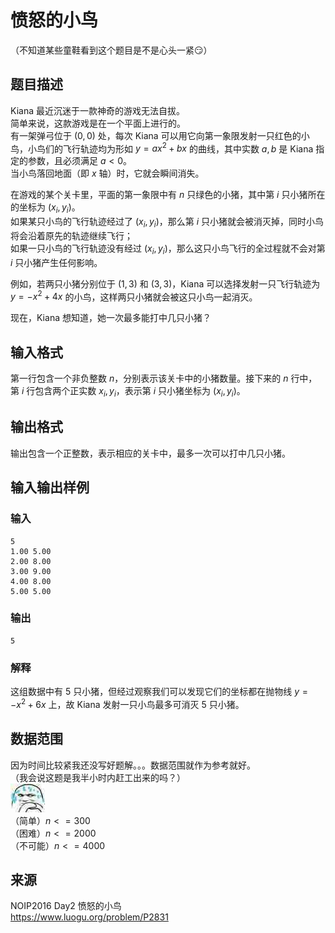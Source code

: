 # 愤怒的小鸟

（不知道某些童鞋看到这个题目是不是心头一紧😏）

## 题目描述

Kiana 最近沉迷于一款神奇的游戏无法自拔。  
简单来说，这款游戏是在一个平面上进行的。  
有一架弹弓位于 $(0,0)$ 处，每次 Kiana 可以用它向第一象限发射一只红色的小鸟，小鸟们的飞行轨迹均为形如 $y=ax^2+bx$ 的曲线，其中实数 $a,b$ 是 Kiana 指定的参数，且必须满足 $a<0$。  
当小鸟落回地面（即 $x$ 轴）时，它就会瞬间消失。

在游戏的某个关卡里，平面的第一象限中有 $n$ 只绿色的小猪，其中第 $i$ 只小猪所在的坐标为 $(x_i,y_i)$。  
如果某只小鸟的飞行轨迹经过了 $(x_i,y_i)$，那么第 $i$ 只小猪就会被消灭掉，同时小鸟将会沿着原先的轨迹继续飞行；  
如果一只小鸟的飞行轨迹没有经过 $(x_i,y_i)$，那么这只小鸟飞行的全过程就不会对第 $i$ 只小猪产生任何影响。

例如，若两只小猪分别位于 $(1,3)$ 和 $(3,3)$，Kiana 可以选择发射一只飞行轨迹为 $y=−x^2+4x$ 的小鸟，这样两只小猪就会被这只小鸟一起消灭。

现在，Kiana 想知道，她一次最多能打中几只小猪？

## 输入格式

第一行包含一个非负整数 $n$，分别表示该关卡中的小猪数量。接下来的 $n$ 行中，第 $i$ 行包含两个正实数 $x_i,y_i$​，表示第 $i$ 只小猪坐标为 $(x_i,y_i)$。

## 输出格式

输出包含一个正整数，表示相应的关卡中，最多一次可以打中几只小猪。

## 输入输出样例

### 输入

    5
    1.00 5.00
    2.00 8.00
    3.00 9.00
    4.00 8.00
    5.00 5.00

### 输出

    5

### 解释

这组数据中有 $5$ 只小猪，但经过观察我们可以发现它们的坐标都在抛物线 $y = -x^2 + 6x$ 上，故 Kiana 发射一只小鸟最多可消灭 $5$ 只小猪。

## 数据范围

因为时间比较紧我还没写好题解。。。数据范围就作为参考就好。  
（我会说这题是我半小时内赶工出来的吗？）  
![Nervous](Images/P1.jpg)  
（简单）$n <= 300$  
（困难）$n <= 2000$  
（不可能）$n <= 4000$

## 来源

NOIP2016 Day2 愤怒的小鸟  
<https://www.luogu.org/problem/P2831>